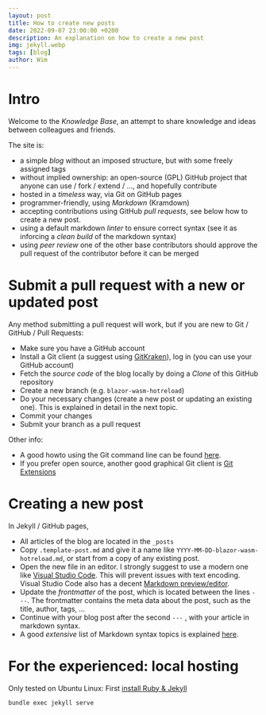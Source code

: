 ```yaml
---
layout: post
title: How to create new posts
date: 2022-09-07 23:00:00 +0200
description: An explanation on how to create a new post
img: jekyll.webp
tags: [blog]
author: Wim
---
```

# Intro
 
Welcome to the *Knowledge Base*, an attempt to share knowledge and ideas between colleagues and friends.
 
The site is:
* a simple *blog* without an imposed structure, but with some freely assigned tags
* without implied ownership: an open-source (GPL) GitHub project that anyone can use / fork / extend / ..., and hopefully contribute
* hosted in a *timeless* way, via Git on GitHub pages
* programmer-friendly, using *Markdown* (Kramdown)
* accepting contributions using GitHub *pull requests*, see below how to create a new post.
* using a default markdown *linter* to ensure correct syntax (see it as inforcing a *clean build* of the markdown syntax)
* using *peer review* one of the other base contributors should approve the pull request of the contributor before it can be merged

# Submit a pull request with a new or updated post

Any method submitting a pull request will work, but if you are new to Git / GitHub / Pull Requests:
* Make sure you have a GitHub account
* Install a Git client (a suggest using [GitKraken](https://www.gitkraken.com/)), log in (you can use your GitHub account)
* Fetch the *source code* of the blog locally by doing a *Clone* of this GitHub repository
* Create a new branch (e.g. `blazor-wasm-hotreload`)
* Do your necessary changes (create a new post or updating an existing one).  This is explained in detail in the next topic.
* Commit your changes
* Submit your branch as a pull request
 
Other info:
* A good howto using the Git command line can be found [here](https://opensource.com/article/19/7/create-pull-request-github).
* If you prefer open source, another good graphical Git client is [Git Extensions](http://gitextensions.github.io/)
 
# Creating a new post
 
In Jekyll / GitHub pages,
* All articles of the blog are located in the `_posts`
* Copy `.template-post.md` and give it a name like `YYYY-MM-DD-blazor-wasm-hotreload.md`, or start from a copy of any existing post.
* Open the new file in an editor.  I strongly suggest to use a modern one like [Visual Studio Code](https://code.visualstudio.com/).  This will prevent issues with text encoding.  Visual Studio Code also has a decent [Markdown preview/editor](https://code.visualstudio.com/docs/languages/markdown).
* Update the *frontmatter* of the post, which is located between the lines `---`.  The frontmatter contains the meta data about the post, such as the title, author, tags, ...
* Continue with your blog post after the second  `---` , with your article in markdown syntax.
* A good *extensive* list of Markdown syntax topics is explained [here](https://www.markdownguide.org/basic-syntax).
 
# For the experienced: local hosting
 
Only tested on Ubuntu Linux:
First [install Ruby & Jekyll](https://jekyllrb.com/docs/installation/)
 
``` bash
bundle exec jekyll serve
```
